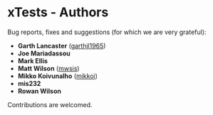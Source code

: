 # xTests - Authors

Bug reports, fixes and suggestions (for which we are very grateful):

  * **Garth Lancaster** ([garthjl1965](https://github.com/garthjl1965))
  * **Joe Mariadassou**
  * **Mark Ellis**
  * **Matt Wilson** ([mwsis](https://github.com/mwsis))
  * **Mikko Koivunalho** ([mikkoi](https://github.com/mikkoi))
  * **mis232**
  * **Rowan Wilson**


Contributions are welcomed.

